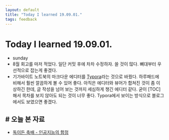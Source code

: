 ```yaml
---
layout: default
title: "Today I learned 19.09.01."
tags: feedback
---
```


# Today I learned 19.09.01.
- sunday
- 8월 회고를 마저 적었다. 일단 커밋 후에 차차 수정하자. 쓸 것이 많다. 뼈대부터 우선적으로 잡는게 좋겠다.
- 기가바이트 노트북의 마크다운 에디터를 [Typora](https://typora.io/)라는 것으로 바꿨다. 하루패드에 비해서 훨씬 깔끔하게 볼 수 있어 좋다. 아직은 에디터와 뷰어가 합쳐진 것이 좀 이상하긴 한데, 글 작성을 넘어 보는 것까지 세심하게 챙긴 에디터 같다. 굳이 [TOC]해서 목차를 보지 않아도 되는 것이 너무 좋다. Typora에서 보이는 방식으로 블로그에서도 보였으면 좋겠다.



## # 오늘 본 자료
- [독이든 축배 - 인공지능의 함정](https://m.blog.naver.com/PostView.nhn?blogId=prodiscovery&logNo=221629436580&techplus=undefined&kcw=undefined&techp047=undefined)

